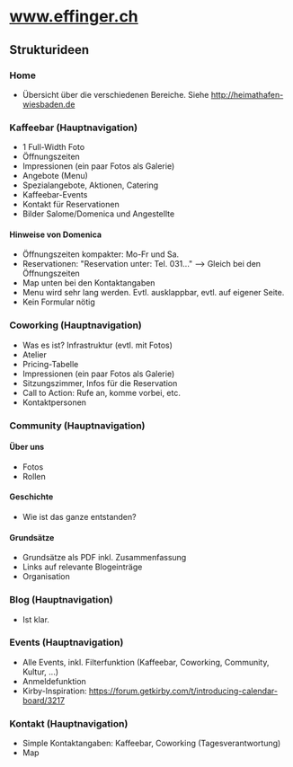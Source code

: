 # www.effinger.ch

## Strukturideen

### Home

* Übersicht über die verschiedenen Bereiche. Siehe http://heimathafen-wiesbaden.de
 

### Kaffeebar (Hauptnavigation)

* 1 Full-Width Foto
* Öffnungszeiten
* Impressionen (ein paar Fotos als Galerie)
* Angebote (Menu)
* Spezialangebote, Aktionen, Catering
* Kaffeebar-Events
* Kontakt für Reservationen
* Bilder Salome/Domenica und Angestellte


#### Hinweise von Domenica

* Öffnungszeiten kompakter: Mo-Fr und Sa.
* Reservationen: "Reservation unter: Tel. 031..." --> Gleich bei den Öffnungszeiten
* Map unten bei den Kontaktangaben
* Menu wird sehr lang werden. Evtl. ausklappbar, evtl. auf eigener Seite.
* Kein Formular nötig



### Coworking (Hauptnavigation)

* Was es ist? Infrastruktur (evtl. mit Fotos)
* Atelier
* Pricing-Tabelle
* Impressionen (ein paar Fotos als Galerie)
* Sitzungszimmer, Infos für die Reservation
* Call to Action: Rufe an, komme vorbei, etc.
* Kontaktpersonen


### Community (Hauptnavigation)

#### Über uns

* Fotos
* Rollen


#### Geschichte

* Wie ist das ganze entstanden?


#### Grundsätze

* Grundsätze als PDF inkl. Zusammenfassung
* Links auf relevante Blogeinträge
* Organisation


### Blog (Hauptnavigation)

* Ist klar.


### Events (Hauptnavigation)

* Alle Events, inkl. Filterfunktion (Kaffeebar, Coworking, Community, Kultur, ...)
* Anmeldefunktion
* Kirby-Inspiration: https://forum.getkirby.com/t/introducing-calendar-board/3217


### Kontakt (Hauptnavigation)

* Simple Kontaktangaben: Kaffeebar, Coworking (Tagesverantwortung)
* Map
